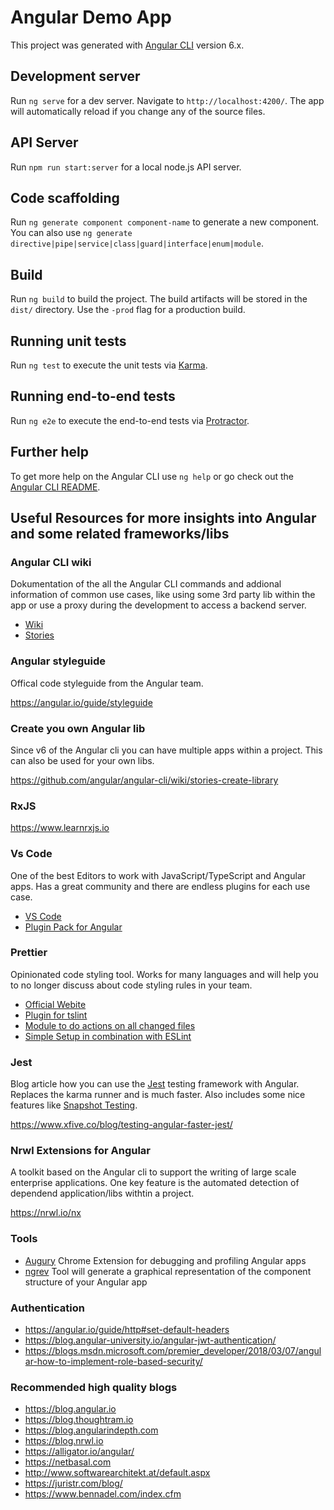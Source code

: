 # Angular Demo App

This project was generated with [Angular CLI](https://github.com/angular/angular-cli) version 6.x.

## Development server

Run `ng serve` for a dev server. Navigate to `http://localhost:4200/`. The app will automatically reload if you change any of the source files.

## API Server

Run `npm run start:server` for a local node.js API server.

## Code scaffolding

Run `ng generate component component-name` to generate a new component. You can also use `ng generate directive|pipe|service|class|guard|interface|enum|module`.

## Build

Run `ng build` to build the project. The build artifacts will be stored in the `dist/` directory. Use the `-prod` flag for a production build.

## Running unit tests

Run `ng test` to execute the unit tests via [Karma](https://karma-runner.github.io).

## Running end-to-end tests

Run `ng e2e` to execute the end-to-end tests via [Protractor](http://www.protractortest.org/).

## Further help

To get more help on the Angular CLI use `ng help` or go check out the [Angular CLI README](https://github.com/angular/angular-cli/blob/master/README.md).

## Useful Resources for more insights into Angular and some related frameworks/libs

### Angular CLI wiki

Dokumentation of the all the Angular CLI commands and addional information of common use cases, like using some 3rd party lib within the app or use a proxy during the development to access a backend server.

* [Wiki](https://github.com/angular/angular-cli/wiki)
* [Stories](https://github.com/angular/angular-cli/wiki/stories)

### Angular styleguide

Offical code styleguide from the Angular team.

https://angular.io/guide/styleguide

### Create you own Angular lib

Since v6 of the Angular cli you can have multiple apps within a project. This can also be used for your own libs.

https://github.com/angular/angular-cli/wiki/stories-create-library

### RxJS

https://www.learnrxjs.io

### Vs Code

One of the best Editors to work with JavaScript/TypeScript and Angular apps. Has a great community and there are endless plugins for each use case.

* [VS Code](https://code.visualstudio.com)
* [Plugin Pack for Angular](https://marketplace.visualstudio.com/items?itemName=johnpapa.angular-essentials)

### Prettier

Opinionated code styling tool. Works for many languages and will help you to no longer discuss about code styling rules in your team.

* [Official Webite](https://prettier.io)
* [Plugin for tslint](https://github.com/alexjoverm/tslint-config-prettier)
* [Module to do actions on all changed files](https://github.com/okonet/lint-staged)
* [Simple Setup in combination with ESLint](https://github.com/lipis/prettier-setup/blob/master/README.md)

### Jest

Blog article how you can use the [Jest](https://facebook.github.io/jest/) testing framework with Angular. Replaces the karma runner and is much faster. Also includes some nice features like [Snapshot Testing](https://facebook.github.io/jest/docs/en/snapshot-testing.html).

https://www.xfive.co/blog/testing-angular-faster-jest/

### Nrwl Extensions for Angular

A toolkit based on the Angular cli to support the writing of large scale enterprise applications. One key feature is the automated detection of dependend application/libs withtin a project.

https://nrwl.io/nx

### Tools

* [Augury](https://augury.angular.io) Chrome Extension for debugging and profiling Angular apps
* [ngrev](https://github.com/mgechev/ngrev) Tool will generate a graphical representation of the component structure of your Angular app

### Authentication

* https://angular.io/guide/http#set-default-headers
* https://blog.angular-university.io/angular-jwt-authentication/
* https://blogs.msdn.microsoft.com/premier_developer/2018/03/07/angular-how-to-implement-role-based-security/

### Recommended high quality blogs

* https://blog.angular.io
* https://blog.thoughtram.io
* https://blog.angularindepth.com
* https://blog.nrwl.io
* https://alligator.io/angular/
* https://netbasal.com
* http://www.softwarearchitekt.at/default.aspx
* https://juristr.com/blog/
* https://www.bennadel.com/index.cfm
